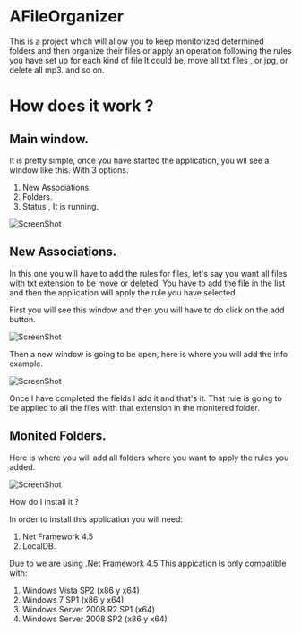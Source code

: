 AFileOrganizer
==============

This is a project which will allow you to keep monitorized determined folders and then organize 
their files or apply an operation following the rules you have set up for each kind of file It could be, move all txt files , or jpg, or delete all mp3. and so on.

How does it work ? 
==================

Main window.
------------

It is pretty simple, once you have started the application, you wll see a window like this. With 3 options.

  1. New Associations.
  2. Folders.
  3. Status , It is running.
  
![ScreenShot](https://raw.github.com/jefridev/AFileOrganizer/blob/master/screenshots/Main.jpg)


New Associations.
-----------------

In this one you will have to add the rules for files, let's say you want all files with txt extension to be move or deleted. You have to add the file in the list and then the application will apply the rule you have selected.

First you will see this window and then you will have to do click on the add button.

![ScreenShot](https://raw.github.com/jefridev/AFileOrganizer/blob/master/screenshots/Associations.jpg)

Then a new window is going to be open, here is where you will add the info example.

![ScreenShot](https://raw.github.com/jefridev/AFileOrganizer/blob/master/screenshots/AddingAssociation.jpg)

Once I have completed the fields I add it and that's it. That rule is going to be applied to all the files with that extension in the monitered folder.

Monited Folders.
----------------

Here is where you will add all folders where you want to apply the rules you added.

![ScreenShot](https://raw.github.com/jefridev/AFileOrganizer/blob/master/screenshots/Folders.jpg)


How do I install it ?

In order to install this application you will need:

1. Net Framework 4.5
2. LocalDB.

Due to we are using .Net Framework 4.5 This appication is only compatible with:

1. Windows Vista SP2 (x86 y x64)
2. Windows 7 SP1 (x86 y x64)
3. Windows Server 2008 R2 SP1 (x64)
4. Windows Server 2008 SP2 (x86 y x64)





